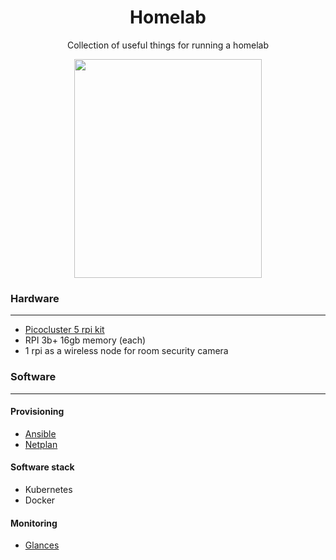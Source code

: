 <div align="center">

# Homelab
Collection of useful things for running a homelab

<img src="https://github.com/vladdoster/homelab/blob/master/assets/cluster.jpg" data-canonical-src="https://github.com/vladdoster/homelab/blob/master/assets/cluster.jpg" width="300" height="350" />

</div>

### Hardware
------------
- [Picocluster 5 rpi kit](https://www.picocluster.com/products/pico-5-raspberry-pi)
- RPI 3b+ 16gb memory (each)
- 1 rpi as a wireless node for room security camera

### Software
------------
#### Provisioning
- [Ansible](https://github.com/ansible/ansible)
- [Netplan](https://github.com/mrlesmithjr/ansible-netplan)

#### Software stack
- Kubernetes
- Docker

#### Monitoring
- [Glances](https://nicolargo.github.io/glances/)
